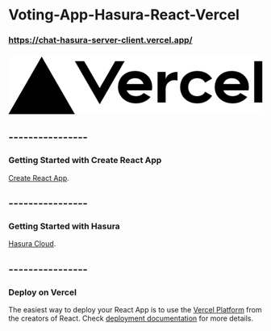 # Voting-App-Hasura-React-Vercel


### https://chat-hasura-server-client.vercel.app/
### <a href="https://voting-app-hasura-react-vercel.vercel.app/"><img src="https://raw.githubusercontent.com/slckbsk/solana-nftminter-vercel/main/public/vercel.svg"></a>

## ----------------

### Getting Started with Create React App
 [Create React App](https://create-react-app.dev/docs/getting-started).

## ---------------- 

### Getting Started with Hasura
 [Hasura Cloud](https://hasura.io/graphql/).

## ---------------- 

### Deploy on Vercel
The easiest way to deploy your React App is to use the [Vercel Platform](https://vercel.com/) from the creators of React.
Check  [deployment documentation](https://create-react-app.dev/docs/deployment) for more details.



